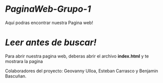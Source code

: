 # *PaginaWeb-Grupo-1*
Aquí podras encontrar nuestra Pagina web!

# *Leer antes de buscar!*
Para abrir nuestra pagina web, deberas abrir el archivo **index.html** y te mostrara la pagina

Colaboradores del proyecto: Geovanny Ulloa, Esteban Carrasco y Benjamin Bascuñan.
